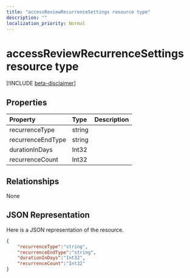 ```yaml
---
title: "accessReviewRecurrenceSettings resource type"
description: ""
localization_priority: Normal
---
```


# accessReviewRecurrenceSettings resource type

[!INCLUDE [beta-disclaimer](../../includes/beta-disclaimer.md)]


## Properties
|Property|Type|Description|
|:---|:---|:---|
| recurrenceType | string |  |
| recurrenceEndType | string |  |
| durationInDays | Int32 |  |
| recurrenceCount | Int32 |  |

## Relationships
None
## JSON Representation
Here is a JSON representation of the resource.
<!--{
  "blockType": "resource",
  "@odata.type": "microsoft.graph.accessReviewRecurrenceSettings"
}-->
``` json
{
    "recurrenceType":"string",
    "recurrenceEndType":"string",
    "durationInDays":"Int32",
    "recurrenceCount":"Int32"
}
```



